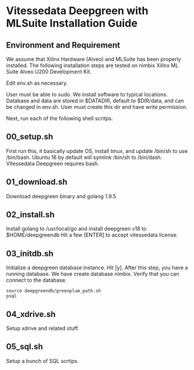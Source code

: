 # Vitessedata Deepgreen with MLSuite Installation Guide

## Environment and Requirement
We assume that Xilinx Hardware (Alveo) and MLSuite has been properly
installed.   The following installation steps are tested on nimbix
Xilinx ML Suite Alveo U200 Development Kit. 

Edit env.sh as necessary.

User must be able to sudo.  We install software to typical locations.
Database and data are stored in $DATADIR, default to $DIR/data, and can
be changed in env.sh.  User must create this dir and have write permission.

Next, run each of the following shell scritps.

## 00\_setup.sh
First run this, it basically update OS, install tmux, and update /bin/sh
to use /bin/bash.   Ubuntu 16 by default will symlink /bin/sh to /bin/dash.
Vitessedata Deepgreen requires bash. 

## 01\_download.sh
Download deepgreen binary and golang 1.9.5

## 02\_install.sh
Install golang to /usr/local/go and install deepgreen v18 to $HOME/deepgreendb
Hit a few [ENTER] to accept vitessedata license.

## 03\_initdb.sh
Initialize a deepgreen database instance.  Hit [y].
After this step, you have a running database.   We have create database nimbix.
Verify that you can connect to the database.
```
source deepgreendb/greenplum_path.sh
psql
```

## 04\_xdrive.sh
Setup xdrive and related stuff.

## 05\_sql.sh
Setup a bunch of SQL scrtips.



